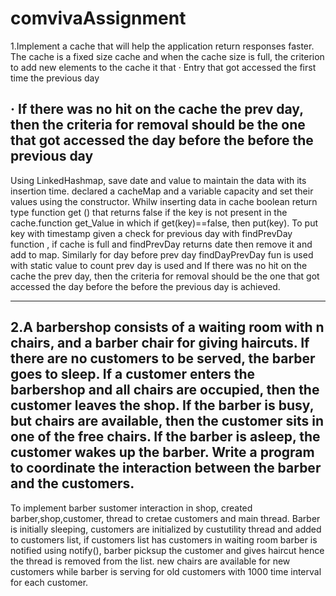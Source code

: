 # comvivaAssignment

1.Implement a cache that will help the application return responses faster. The cache is a fixed size cache and when the cache size is full, the criterion to add new elements to the cache it that
·         Entry that got accessed the first time the previous day

·         If there was no hit  on the cache the prev day, then the criteria for removal should be the one that got accessed the day before the before the previous day
---
Using LinkedHashmap, save date and value to maintain the data with its insertion time. declared a cacheMap and a variable capacity and set their values using the constructor.
Whilw inserting data in cache boolean return type function get () that returns false if the key is not present in the cache.function get_Value in which if get(key)==false, then put(key).
To put key with timestamp given a check for previous day with findPrevDay function , if cache is full and findPrevDay returns date then remove it and add to map.
Similarly for day before prev day findDayPrevDay fun is used with static value to count prev day is used and  If there was no hit  on the cache the prev day, then the criteria for removal should be the one that got accessed the day before the before the previous day is achieved.


-------------------------------------------------
2.A barbershop consists of a waiting room with n chairs, and a barber chair for giving haircuts. If there are no customers to be served, the barber goes to sleep. If a customer enters the barbershop and all chairs are occupied, then the customer leaves the shop. If the barber is busy, but chairs are available, then the customer sits in one of the free chairs. If the barber is asleep, the customer wakes up the barber. Write a program to coordinate the interaction between the barber and the customers.
----

To implement barber sustomer interaction in shop, created barber,shop,customer, thread to cretae customers and main thread.
Barber is initially sleeping, customers are initialized by custutility thread and added to customers list, if customers list has customers in waiting room barber is notified using notify(),
barber picksup the customer and gives haircut hence the thread is removed from the list.
new chairs are available for new customers while barber is serving for old customers with 1000 time interval for each customer.
